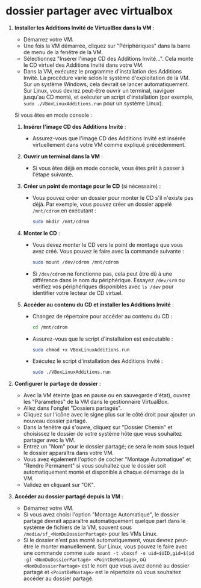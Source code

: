 # dossier partager avec virtualbox

1. **Installer les Additions Invité de VirtualBox dans la VM** :
   - Démarrez votre VM.
   - Une fois la VM démarrée, cliquez sur "Périphériques" dans la barre de menu de la fenêtre de la VM.
   - Sélectionnez "Insérer l'image CD des Additions Invité...". Cela monte le CD virtuel des Additions Invité dans votre VM.
   - Dans la VM, exécutez le programme d'installation des Additions Invité. La procédure varie selon le système d'exploitation de la VM. Sur un système Windows, cela devrait se lancer automatiquement. Sur Linux, vous devrez peut-être ouvrir un terminal, naviguer jusqu'au CD monté, et exécuter un script d'installation (par exemple, `sudo ./VBoxLinuxAdditions.run` pour un système Linux).

    Si vous êtes en mode console :
    
    1. **Insérer l'image CD des Additions Invité** :
        - Assurez-vous que l'image CD des Additions Invité est insérée virtuellement dans votre VM comme expliqué précédemment.

    2. **Ouvrir un terminal dans la VM** :
        - Si vous êtes déjà en mode console, vous êtes prêt à passer à l'étape suivante.

    3. **Créer un point de montage pour le CD** (si nécessaire) :

        - Vous pouvez créer un dossier pour monter le CD s'il n'existe pas déjà. Par exemple, vous pouvez créer un dossier appelé `/mnt/cdrom` en exécutant :
            ```bash
            sudo mkdir /mnt/cdrom
            ```

    4. **Monter le CD** :
        - Vous devez monter le CD vers le point de montage que vous avez créé. Vous pouvez le faire avec la commande suivante :
            ```bash
            sudo mount /dev/cdrom /mnt/cdrom
            ```
        - Si `/dev/cdrom` ne fonctionne pas, cela peut être dû à une différence dans le nom du périphérique. Essayez `/dev/sr0` ou vérifiez vos périphériques disponibles avec `ls /dev` pour identifier votre lecteur de CD virtuel.

    5. **Accéder au contenu du CD et installer les Additions Invité** :
        - Changez de répertoire pour accéder au contenu du CD :
            ```bash
            cd /mnt/cdrom
            ```
        - Assurez-vous que le script d'installation est exécutable :
            ```bash
            sudo chmod +x VBoxLinuxAdditions.run
            ```
        - Exécutez le script d'installation des Additions Invité :
            ```bash
            sudo ./VBoxLinuxAdditions.run
            ```


2. **Configurer le partage de dossier** :
   - Avec la VM éteinte (pas en pause ou en sauvegarde d'état), ouvrez les "Paramètres" de la VM dans le gestionnaire VirtualBox.
   - Allez dans l'onglet "Dossiers partagés".
   - Cliquez sur l'icône avec le signe plus sur le côté droit pour ajouter un nouveau dossier partagé.
   - Dans la fenêtre qui s'ouvre, cliquez sur "Dossier Chemin" et choisissez le dossier de votre système hôte que vous souhaitez partager avec la VM.
   - Entrez un "Nom" pour le dossier partagé; ce sera le nom sous lequel le dossier apparaîtra dans votre VM.
   - Vous avez également l'option de cocher "Montage Automatique" et "Rendre Permanent" si vous souhaitez que le dossier soit automatiquement monté et disponible à chaque démarrage de la VM.
   - Validez en cliquant sur "OK".

3. **Accéder au dossier partagé depuis la VM** :
   - Démarrez votre VM.
   - Si vous avez choisi l'option "Montage Automatique", le dossier partagé devrait apparaître automatiquement quelque part dans le système de fichiers de la VM, souvent sous `/media/sf_<NomDuDossierPartagé>` pour les VMs Linux.
   - Si le dossier n'est pas monté automatiquement, vous devrez peut-être le monter manuellement. Sur Linux, vous pouvez le faire avec une commande comme `sudo mount -t vboxsf -o uid=$UID,gid=$(id -g) <NomDuDossierPartagé> <PointDeMontage>`, où `<NomDuDossierPartagé>` est le nom que vous avez donné au dossier partagé et `<PointDeMontage>` est le répertoire où vous souhaitez accéder au dossier partagé.

